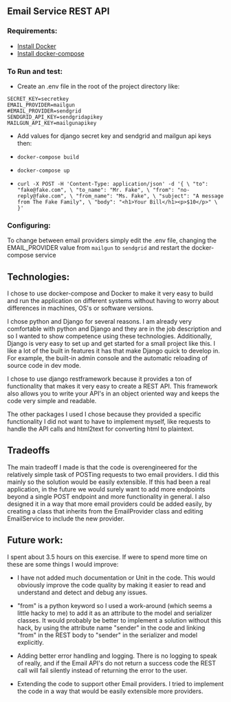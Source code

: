 ## Email Service REST API

### Requirements:
- [Install Docker](https://docs.docker.com/get-docker/)
- [Install docker-compose](https://docs.docker.com/compose/install/)

### To Run and test:

- Create an .env file in the root of the project directory like:

```
SECRET_KEY=secretkey
EMAIL_PROVIDER=mailgun
#EMAIL_PROVIDER=sendgrid
SENDGRID_API_KEY=sendgridapikey
MAILGUN_API_KEY=mailgunapikey
```

- Add values for django secret key and sendgrid and mailgun api keys
then:


- `docker-compose build`
- `docker-compose up`

- `curl -X POST -H 'Content-Type: application/json' -d '{ \
    "to": "fake@fake.com", \
    "to_name": "Mr. Fake", \
    "from": "no-reply@fake.com", \
    "from_name": "Ms. Fake", \
    "subject": "A message from The Fake Family", \
    "body": "<h1>Your Bill</h1><p>$10</p>" \
}'`

### Configuring:
To change between email providers simply edit the .env file, changing the EMAIL_PROVIDER value from `mailgun` to `sendgrid` and restart the docker-compose service

## Technologies:
I chose to use docker-compose and Docker to make it very easy to build and run the application on different systems without having to worry about differences in machines, OS's or software versions. 

I chose python and Django for several reasons. I am already very comfortable with python and Django and they are in the job description and so I wanted to show competence using these technologies. Additionally, Django is very easy to set up and get started for a small project like this. I like a lot of the built in features it has that make Django quick to develop in. For example, the built-in admin console and the automatic reloading of source code in dev mode.

I chose to use django restframework because it provides a ton of functionality that makes it very easy to create a REST API. This framework also allows you to write your API's in an object oriented way and keeps the code very simple and readable.

The other packages I used I chose because they provided a specific functionality I did not want to have to implement myself, like requests to handle the API calls and html2text for converting html to plaintext.

## Tradeoffs
The main tradeoff I made is that the code is overengineered for the relatively simple task of POSTing requests to two email providers. I did this mainly so the solution would be easily extensible. If this had been a real application, in the future we would surely want to add more endpoints beyond a single POST endpoint and more functionality in general. I also designed it in a way that more email providers could be added easily, by creating a class that inherits from the EmailProvider class and editing EmailService to include the new provider.
## Future work:
I spent about 3.5 hours on this exercise. If were to spend more time on these are some things I would improve:

- I have not added much documentation or Unit in the code. This would obviously improve the code quality by making it easier to read and understand and detect and debug any issues.

- "from" is a python keyword so I used a work-around (which seems a little hacky to me) to add it as an attribute to the model and serializer classes. It would probably be better to implement a solution without this hack, by using the attribute name "sender" in the code and linking "from" in the REST body to "sender" in the serializer and model explicitly.

- Adding better error handling and logging. There is no logging to speak of really, and if the Email API's do not return a success code the REST call will fail silently instead of returning the error to the user. 

- Extending the code to support other Email providers. I tried to implement the code in a way that would be easily extensible more providers.